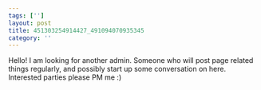 ```yaml
---
tags: ['']
layout: post
title: 451303254914427_491094070935345
category: ''
---
```

Hello! I am looking for another admin. Someone who will post page related things regularly, and possibly start up some conversation on here. Interested parties please PM me :)